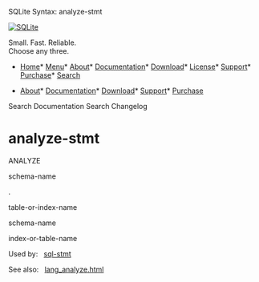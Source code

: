 




SQLite Syntax: analyze\-stmt




[![SQLite](../images/sqlite370_banner.gif)](../index.html)


Small. Fast. Reliable.  
Choose any three.


* [Home](../index.html)* [Menu](javascript:void(0))* [About](../about.html)* [Documentation](../docs.html)* [Download](../download.html)* [License](../copyright.html)* [Support](../support.html)* [Purchase](../prosupport.html)* [Search](javascript:void(0))




* [About](../about.html)* [Documentation](../docs.html)* [Download](../download.html)* [Support](../support.html)* [Purchase](../prosupport.html)






Search Documentation
Search Changelog







# analyze\-stmt








ANALYZE





schema\-name



.



table\-or\-index\-name











schema\-name






index\-or\-table\-name




  


Used by:   [sql\-stmt](./sql-stmt.html)  

See also:   [lang\_analyze.html](../lang_analyze.html)

